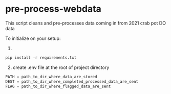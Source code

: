 # pre-process-webdata
This script cleans and pre-processes data coming in from 2021 crab pot DO data

To initialize on your setup:

1. 
``` python 
pip install -r requirements.txt
```
2. create .env file at the root of project directory
``` python
PATH = path_to_dir_where_data_are_stored
DEST = path_to_dir_where_completed_processed_data_are_sent
FLAG = path_to_dir_where_flagged_data_are_sent
```
